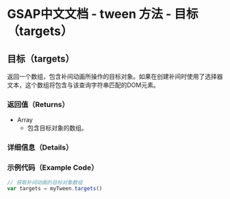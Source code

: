 # GSAP中文文档 - tween 方法 - 目标（targets）

## 目标（targets）

返回一个数组，包含补间动画所操作的目标对象。如果在创建补间时使用了选择器文本，这个数组将包含与该查询字符串匹配的DOM元素。

### 返回值（Returns）

- Array
  - 包含目标对象的数组。

### 详细信息（Details）

### 示例代码（Example Code）

```javascript
// 获取补间动画的目标对象数组
var targets = myTween.targets()
```
